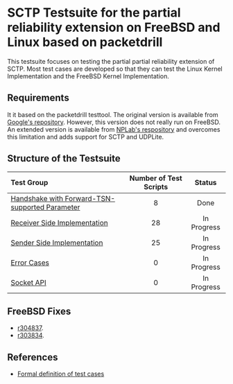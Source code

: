 # SCTP Testsuite for the partial reliability extension on FreeBSD and Linux based on packetdrill

This testsuite focuses on testing the partial partial reliability extension of SCTP.
Most test cases are developed so that they can test the Linux Kernel Implementation and the FreeBSD
Kernel Implementation.

## Requirements
It it based on the packetdrill testtool.
The original version is available from [Google's repository](https://github.com/google/packetdrill).
However, this version does not really run on FreeBSD.
An extended version is available from [NPLab's respository](https://github.com/nplab/packetdrill)
and overcomes this limitation and adds support for SCTP and UDPLite.

## Structure of the Testsuite
| Test Group                                                                             |   Number of Test Scripts | Status        |
| :------------------------------------------------------------------------------------- | :----------------------: | :-----------: |
| [Handshake with Forward-TSN-supported Parameter](handshake-with-forward-tsn/)          |                        8 | Done          |
| [Receiver Side Implementation](receiver-side-implementation/)                          |                       28 | In Progress   |
| [Sender Side Implementation](sender-side-implementation/)                              |                       25 | In Progress   |
| [Error Cases](error-cases/)                                                            |                        0 | In Progress   |
| [Socket API](socket-api/)                                                              |                        0 | In Progress   |

## FreeBSD Fixes
* [r304837](https://svnweb.freebsd.org/changeset/base/304837).
* [r303834](https://svnweb.freebsd.org/changeset/base/303834).

## References
* [Formal definition of test cases](https://xdcc.generals-hq.de/spec/)
